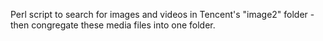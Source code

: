 Perl script to search for images and videos in Tencent's "image2" folder - then congregate these media files into one folder.

